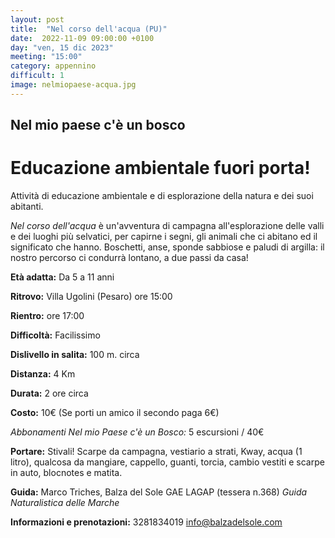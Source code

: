 ```yaml
---
layout: post
title:  "Nel corso dell'acqua (PU)"
date:  2022-11-09 09:00:00 +0100
day: "ven, 15 dic 2023"
meeting: "15:00"
category: appennino 
difficult: 1
image: nelmiopaese-acqua.jpg
---
```


## Nel mio paese c'è un bosco
# Educazione ambientale fuori porta! 

Attività di educazione ambientale e di esplorazione della natura e dei suoi abitanti.

*Nel corso dell'acqua* è un'avventura di campagna all'esplorazione delle valli e dei luoghi più selvatici, per capirne i segni, gli animali che ci abitano ed il significato che hanno.
Boschetti, anse, sponde sabbiose e paludi di argilla: il nostro percorso ci condurrà lontano, a due passi da casa!

**Età adatta:** Da 5 a 11 anni 

**Ritrovo:** Villa Ugolini (Pesaro) ore 15:00

**Rientro:** ore 17:00 

**Difficoltà:** Facilissimo 

**Dislivello in salita:**  100 m. circa

**Distanza:** 4 Km

**Durata:** 2 ore circa

**Costo:** 10€ (Se porti un amico il secondo paga 6€)

*Abbonamenti Nel mio Paese c'è un Bosco:* 5 escursioni / 40€

**Portare:** Stivali! Scarpe da campagna, vestiario a strati, Kway, acqua (1 litro), qualcosa da mangiare, cappello, guanti, torcia, cambio vestiti e scarpe in auto, blocnotes e matita. 

**Guida:** Marco Triches, Balza del Sole GAE LAGAP (tessera n.368)
*Guida Naturalistica delle Marche*

**Informazioni e prenotazioni:** 3281834019 info@balzadelsole.com
